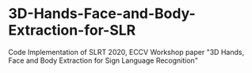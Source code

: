 # 3D-Hands-Face-and-Body-Extraction-for-SLR
Code Implementation of SLRT 2020, ECCV Workshop paper "3D Hands, Face and Body Extraction for Sign Language Recognition"
